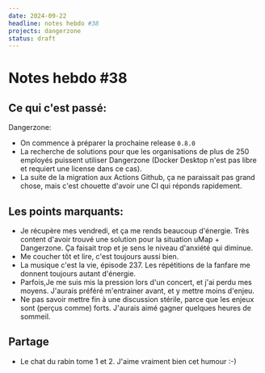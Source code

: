 ```yaml
---
date: 2024-09-22
headline: notes hebdo #38
projects: dangerzone
status: draft
---
```


# Notes hebdo #38

## Ce qui c'est passé:

Dangerzone:

- On commence à préparer la prochaine release `0.8.0`
- La recherche de solutions pour que les organisations de plus de 250 employés puissent utiliser Dangerzone (Docker Desktop n'est pas libre et requiert une license dans ce cas).
- La suite de la migration aux Actions Github, ça ne paraissait pas grand chose, mais c'est chouette d'avoir une CI qui réponds rapidement.

## Les points marquants:

- Je récupère mes vendredi, et ça me rends beaucoup d'énergie. Très content d'avoir trouvé une solution pour la situation uMap + Dangerzone. Ça faisait trop et je sens le niveau d'anxiété qui diminue.
- Me coucher tôt et lire, c'est toujours aussi bien. 
- La musique c'est la vie, épisode 237. Les répétitions de la fanfare me donnent toujours autant d'énergie.
- Parfois,Je me suis mis la pression lors d'un concert, et j'ai perdu mes moyens. J'aurais préféré m'entrainer avant, et y mettre moins d'enjeu.
- Ne pas savoir mettre fin à une discussion stérile, parce que les enjeux sont (perçus comme) forts. J'aurais aimé gagner quelques heures de sommeil.

## Partage

- Le chat du rabin tome 1 et 2. J'aime vraiment bien cet humour :-)

